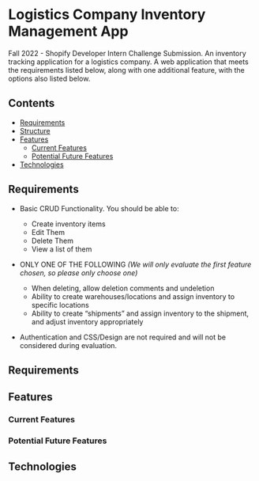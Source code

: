 # Logistics Company Inventory Management App #
Fall 2022 - Shopify Developer Intern Challenge Submission. An inventory tracking application for a logistics company. A web application that meets the requirements listed below, along with one additional feature, with the options also listed below.

## Contents ##
- [Requirements](#requirements)
- [Structure](#structure)
- [Features](#features)
    - [Current Features](#current-features)
    - [Potential Future Features](#future-features)
- [Technologies](#technologies)

<a name="requirements"></a>
## Requirements ##
- Basic CRUD Functionality. You should be able to:
    - Create inventory items
    - Edit Them
    - Delete Them
    - View a list of them

- ONLY ONE OF THE FOLLOWING _(We will only evaluate the first feature chosen, so please only choose one)_
    - When deleting, allow deletion comments and undeletion
    - Ability to create warehouses/locations and assign inventory to specific locations
    - Ability to create “shipments” and assign inventory to the shipment, and adjust inventory appropriately

- Authentication and CSS/Design are not required and will not be considered during evaluation.

<a name="structure"></a>
## Requirements ##

<a name="features"></a>
## Features ##

<a name="current-features"></a>
### Current Features ###

<a name="potential-features"></a>
### Potential Future Features ###

<a name="technologies"></a>
## Technologies ##

